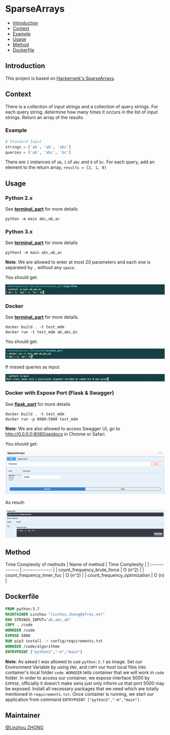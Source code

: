 # SparseArrays

- [Introduction](#Introduction)
- [Context](#Context)
- [Example](#Example)
- [Usage](#Usage)
- [Method](#Method)
- [Dockerfile](#Dockerfile)

## Introduction
This project is based on [Hackerrank's SparseArrays](https://www.hackerrank.com/challenges/sparse-arrays/problem).

## Context
There is a collection of input strings and a collection of query strings. For each query string, determine how many times it occurs in the list of input strings. Return an array of the results.

### Example

```python
# Standard Input
strings = ['ab', 'ab', 'abc']
queries = ['ab', 'abc', 'bc']
```

There are `2` instances of `ab`, `1` of `abc` and `0` of `bc`. For each query, add an element to the return array, `results = [2, 1, 0]`


## Usage

### Python 2.x
See [**terminal_part**](https://github.com/linzhou-zhong/servier_test/tree/master/python/terminal_part) for more details
```commandline
python -m main abc,ab,ac
```

### Python 3.x
See [**terminal_part**](https://github.com/linzhou-zhong/servier_test/tree/master/python/terminal_part) for more details
```commandline
python3 -m main abc,ab,ac
```
**Note**: We are allowed to enter at most 20 parameters and each one is separated by `,` without any `space`.

You should get:

![colors](images/terminal_simple_result.png)

### Docker
See [**terminal_part**](https://github.com/linzhou-zhong/servier_test/tree/master/python/terminal_part) for more details.
```commandline
docker build . -t test_mdm
docker run -t test_mdm ab,abc,bc
```

You should get:

![colors](images/docker_simple_result.png)

If missed queries as input:

![colors](images/terminal_mistake_result.png)


### Docker with Expose Port (Flask & Swagger)
See [**flask_part**](https://github.com/linzhou-zhong/servier_test/tree/master/python/flask_part) for more details
```commandline
docker build . -t test_mdm
docker run -p 8080:5000 test_mdm
```

**Note**: We are also allowed to access Swagger UI, go to http://0.0.0.0:8080/apidocs in Chrome or Safari.

You should get:

![colors](images/swagger.png)

As result:

![colors](images/swagger-result.png)

## Method
Time Complexity of methods
| Name of method | Time Complexity |
| :------------: | :-------------: |
| count_frequency_brute_force | O (n^2) |
| count_frequency_inner_fuc | O (n^2) |
| count_frequency_optimization | O (n) |

## Dockerfile

```dockerfile
FROM python:3.7
MAINTAINER Linzhou "linzhou.zhong@efrei.net"
ENV STRINGS_INPUT="ab,abc,ab"
COPY . /code
WORKDIR /code
EXPOSE 5000
RUN pip3 install -r config/requirements.txt
WORKDIR /code/algorithme
ENTRYPOINT ["python3","-m","main"]
```
**Note**: As asked I was allowed to use `python:3.7` as image. Set our Environment Variable by using `ENV`, 
and `COPY` our host local files into container's local folder `code`. `WORKDIR` tells container that we will work in `code` folder.
In order to access our container, we expose interface 5000 by `EXPOSE`, officially it doesn't make sens just only inform us that port 5000 may be exposed. Install all necessary packages that we need which are totally mentioned in `requirements.txt`.
Once container is running, we start our application from command `ENTRYPOINT ["python3","-m","main"]`.


## Maintainer

[@Linzhou ZHONG](https://github.com/linzhou-zhong)
